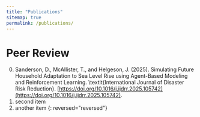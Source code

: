 ```yaml
---
title: "Publications"
sitemap: true
permalink: /publications/
---
```



Peer Review
===

0. Sanderson, D., McAllister, T., and Helgeson, J. (2025). Simulating Future Household Adaptation to Sea Level Rise using Agent-Based Modeling and Reinforcement Learning. \textit{International Journal of Disaster Risk Reduction}. [https://doi.org/10.1016/j.ijdrr.2025.105742](https://doi.org/10.1016/j.ijdrr.2025.105742).
0. second item
0. another item
{: reversed="reversed"}



